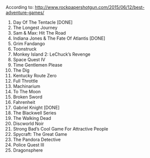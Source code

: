 According to: http://www.rockpapershotgun.com/2015/06/12/best-adventure-games/

1. Day Of The Tentacle [DONE]
2. The Longest Journey
3. Sam & Max: Hit The Road
4. Indiana Jones & The Fate Of Atlantis [DONE]
5. Grim Fandango
6. Toonstruck
7. Monkey Island 2: LeChuck’s Revenge
8. Space Quest IV
9. Time Gentlemen Please
10. The Dig
11. Kentucky Route Zero
12. Full Throttle
13. Machinarium
14. To The Moon
15. Broken Sword
16. Fahrenheit
17. Gabriel Knight [DONE]
18. The Blackwell Series
19. The Walking Dead
20. Discworld Noir
21. Strong Bad’s Cool Game For Attractive People
22. Spycraft: The Great Game
23. The Pandora Detective
24. Police Quest III
25. Dragonsphere
